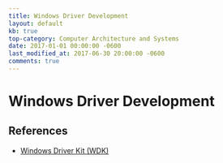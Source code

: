 ```yaml
---
title: Windows Driver Development
layout: default
kb: true
top-category: Computer Architecture and Systems
date: 2017-01-01 00:00:00 -0600
last_modified_at: 2017-06-30 20:00:00 -0600
comments: true
---
```


# Windows Driver Development

## References

* [Windows Driver Kit (WDK)](https://developer.microsoft.com/en-us/windows/hardware/windows-driver-kit)
